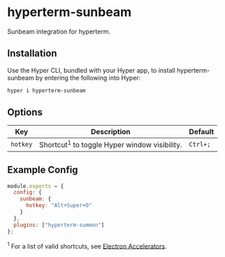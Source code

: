 # hyperterm-sunbeam

Sunbeam integration for hyperterm.

## Installation

Use the Hyper CLI, bundled with your Hyper app, to install hyperterm-sunbeam
by entering the following into Hyper:

```bash
hyper i hyperterm-sunbeam
```

## Options

| Key          | Description                                             | Default  |
| ------------ | ------------------------------------------------------- | -------- |
| `hotkey`     | Shortcut<sup>1</sup> to toggle Hyper window visibility. | `Ctrl+;` |

## Example Config

```js
module.exports = {
  config: {
    sunbeam: {
      hotkey: "Alt+Super+O"
    }
  },
  plugins: ["hyperterm-summon"]
};
```

<sup>1</sup> For a list of valid shortcuts, see [Electron Accelerators](https://github.com/electron/electron/blob/master/docs/api/accelerator.md).
